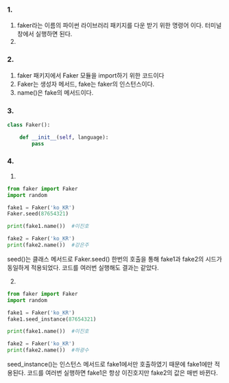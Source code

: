 ### 1.
1. faker라는 이름의 파이썬 라이브러리 패키지를 다운 받기 위한 명령어 이다. 터미널 창에서 실행하면 된다.
2. 

### 2.
1. faker 패키지에서 Faker 모듈을 import하기 위한 코드이다
2. Faker는 생성자 메서드, fake는 faker의 인스턴스이다.
3. name()은 fake의 메서드이다. 

### 3.

```py
class Faker():

    def __init__(self, language):
        pass

```

### 4.

1. 
```py
from faker import Faker
import random

fake1 = Faker('ko_KR')
Faker.seed(87654321)

print(fake1.name())  #이진호

fake2 = Faker('ko_KR')
print(fake2.name())  #강은주
```

seed()는 클래스 메서드로 Faker.seed() 한번의 호출을 통해 fake1과 fake2의 시드가 동일하게 적용되었다. 코드를 여러번 실행해도 결과는 같았다.

2. 
```py
from faker import Faker
import random

fake1 = Faker('ko_KR')
fake1.seed_instance(87654321)

print(fake1.name())  #이진호

fake2 = Faker('ko_KR')
print(fake2.name())  #하광수
```

seed_instance()는 인스턴스 메서드로 fake1에서만 호출하였기 때문에 fake1에만 적용된다. 코드를 여러번 실행하면 fake1은 항상 이진호지만 fake2의 값은 매번 바뀐다.